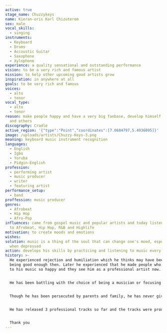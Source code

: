 ```yaml
---
active: true
stage_name: Chuzzykeys
name: Kieran-oris Karl Chizuterem
sex: male
vocal_skills:
  - singing
instruments:
  - Keyboard
  - Drums
  - Accoustic Guitar
  - Saxophone
  - Xylophone
experience: a quality sensational and outstanding performance
vision: to be a very rich and famous artist
mission: to help other upcoming good artists grow
inspiration: in anywhere at all
goals: to be very rich and famous
voices:
  - alto
  - tenor
vocal_type:
  - alto
  - tenor
reason: make people happy and have a very big fanbase, develop himself
  and others
discography: Cradle
active_region: '{"type":"Point","coordinates":[7.0684797,5.4936095]}'
image: /uploads/artists/Chuzzy-Keys-3.png
meaning: keyboard music instrument recognition
languages:
  - English
  - Igbo
  - Yoruba
  - Pidgin-English
profession:
  - performing artist
  - music producer
  - writer
  - featuring artist
performance_setup:
  - band
proffession: music producer
genres:
  - Afrobeat
  - Hip Hop
  - Afro-Pop
influences: came from gospel music and popular artists and today listens mostly
  to Afrobeat, Hip Hop, R&B and Highlife
motivation: to create moods and emotions
wishes:
solution: music is a thing of the soul that can change one's mood, especially
  when depressed
action: develops his skills by practicing and listening to music every day
history: >-
  He experienced rejection and humiliation which he thinks may have been for not
  being good enough then. Later he experienced that he made people who listened
  to his music so happy and they see him as a professional artist now. 


  He has been battling with the choice of being a musician or focusing on his course of civil engineering, which he studied in university. He is now ready for music full-time because that is where his passions and destiny are.


  Though he has been persecuted by parents and family, he has never given up because he knows that he is in line with his destiny. Following his consistency and hard work, his parents and family have finally accepted him and what he does now, because he has proven to them what it means to be a true musician with passion. 


  He has released 3 professional tracks so far and the tracks were produced by himself in 2022. Chuzzykeys is looking forward to having his first ever album released.


  Thank you
---
```

